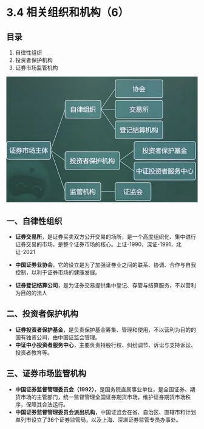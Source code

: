 # 3.4 相关组织和机构（6）

## 目录

1. 自律性组织
2. 投资者保护机构
3. 证券市场监管机构

![image-20230515205209387](image-20230515205209387.png)

## 一、自律性组织

* **证券交易所**，是证券买卖双方公开交易的场所，是一个高度组织化、集中进行证券交易的市场，是整个证券市场的核心。上证-1990，深证-1991，北证-2021

* **中国证券业协会**，它的设立是为了加强证券业之间的联系、协调、合作与自我控制，以利于证券市场的健康发展。

* **证券登记结算公司**，是为证券交易提供集中登记、存管与结算服务，不以营利为目的的法人



## 二、投资者保护机构

* **证券投资者保护基金**，是负责保护基金筹集、管理和使用，不以营利为目的的国有独资公司，由中国证监会管理。
* **中证中小投资者服务中心**，主要负责持股行权、纠纷调节、诉讼与支持诉讼、投资者教育等。



## 三、证券市场监管机构

* **中国证券监督管理委员会（1992）**，是国务院直属事业单位，是全国证券、期货市场的主管部门，统一监督管理全国证券期货市场，维护证券期货市场秩序，保障其合法运行。
* **中国证券监督管理委员会派出机构**，中国证监会在省、自治区、直辖市和计划单列市设立了36个证券监管局，以及上海、深圳证券监管专员办事处。